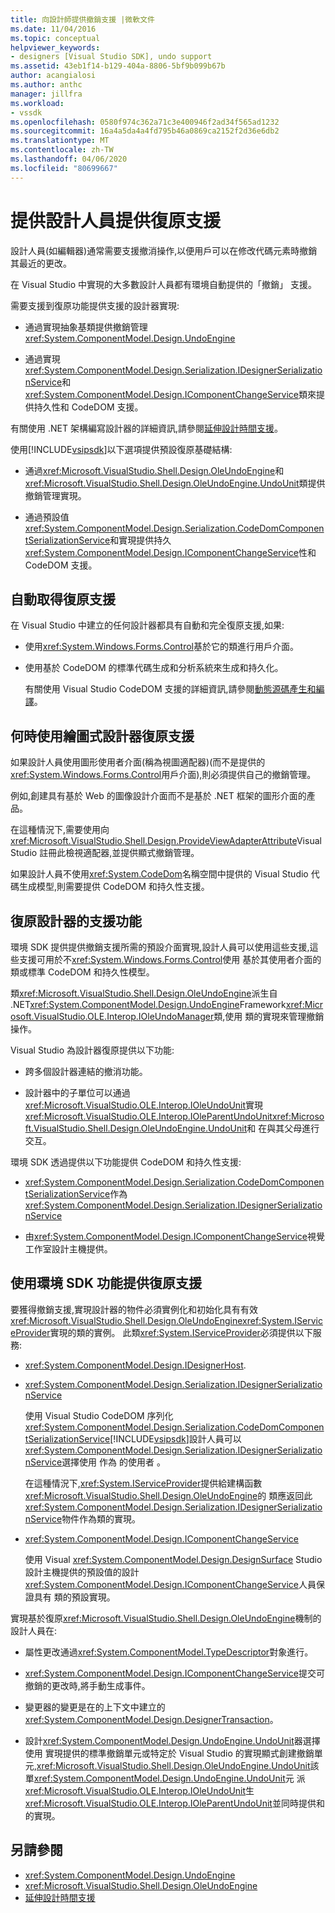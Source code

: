 ```yaml
---
title: 向設計師提供撤銷支援 |微軟文件
ms.date: 11/04/2016
ms.topic: conceptual
helpviewer_keywords:
- designers [Visual Studio SDK], undo support
ms.assetid: 43eb1f14-b129-404a-8806-5bf9b099b67b
author: acangialosi
ms.author: anthc
manager: jillfra
ms.workload:
- vssdk
ms.openlocfilehash: 0580f974c362a71c3e400946f2ad34f565ad1232
ms.sourcegitcommit: 16a4a5da4a4fd795b46a0869ca2152f2d36e6db2
ms.translationtype: MT
ms.contentlocale: zh-TW
ms.lasthandoff: 04/06/2020
ms.locfileid: "80699667"
---
```

# <a name="supply-undo-support-to-designers"></a>提供設計人員提供復原支援

設計人員(如編輯器)通常需要支援撤消操作,以便用戶可以在修改代碼元素時撤銷其最近的更改。

在 Visual Studio 中實現的大多數設計人員都有環境自動提供的「撤銷」 支援。

需要支援到復原功能提供支援的設計器實現:

- 通過實現抽象基類提供撤銷管理<xref:System.ComponentModel.Design.UndoEngine>

- 通過實現<xref:System.ComponentModel.Design.Serialization.IDesignerSerializationService>和<xref:System.ComponentModel.Design.IComponentChangeService>類來提供持久性和 CodeDOM 支援。

有關使用 .NET 架構編寫設計器的詳細資訊,請參閱[延伸設計時間支援](/previous-versions/37899azc(v=vs.140))。

使用[!INCLUDE[vsipsdk](../extensibility/includes/vsipsdk_md.md)]以下選項提供預設復原基礎結構:

- 通過<xref:Microsoft.VisualStudio.Shell.Design.OleUndoEngine>和<xref:Microsoft.VisualStudio.Shell.Design.OleUndoEngine.UndoUnit>類提供撤銷管理實現。

- 通過預設值<xref:System.ComponentModel.Design.Serialization.CodeDomComponentSerializationService>和實現提供持久<xref:System.ComponentModel.Design.IComponentChangeService>性和 CodeDOM 支援。

## <a name="obtain-undo-support-automatically"></a>自動取得復原支援

在 Visual Studio 中建立的任何設計器都具有自動和完全復原支援,如果:

- 使用<xref:System.Windows.Forms.Control>基於它的類進行用戶介面。

- 使用基於 CodeDOM 的標準代碼生成和分析系統來生成和持久化。

   有關使用 Visual Studio CodeDOM 支援的詳細資訊,請參閱[動態源碼產生和編譯](/dotnet/framework/reflection-and-codedom/dynamic-source-code-generation-and-compilation)。

## <a name="when-to-use-explicit-designer-undo-support"></a>何時使用繪圖式設計器復原支援
 如果設計人員使用圖形使用者介面(稱為視圖適配器)(而不是提供的<xref:System.Windows.Forms.Control>用戶介面),則必須提供自己的撤銷管理。

 例如,創建具有基於 Web 的圖像設計介面而不是基於 .NET 框架的圖形介面的產品。

 在這種情況下,需要使用向<xref:Microsoft.VisualStudio.Shell.Design.ProvideViewAdapterAttribute>Visual Studio 註冊此檢視適配器,並提供顯式撤銷管理。

 如果設計人員不使用<xref:System.CodeDom>名稱空間中提供的 Visual Studio 代碼生成模型,則需要提供 CodeDOM 和持久性支援。

## <a name="undo-support-features-of-the-designer"></a>復原設計器的支援功能
 環境 SDK 提供提供撤銷支援所需的預設介面實現,設計人員可以使用這些支援,這些支援可用於不<xref:System.Windows.Forms.Control>使用 基於其使用者介面的類或標準 CodeDOM 和持久性模型。

 類<xref:Microsoft.VisualStudio.Shell.Design.OleUndoEngine>派生自 .NET<xref:System.ComponentModel.Design.UndoEngine>Framework<xref:Microsoft.VisualStudio.OLE.Interop.IOleUndoManager>類,使用 類的實現來管理撤銷操作。

 Visual Studio 為設計器復原提供以下功能:

- 跨多個設計器連結的撤消功能。

- 設計器中的子單位可以通過<xref:Microsoft.VisualStudio.OLE.Interop.IOleUndoUnit>實現<xref:Microsoft.VisualStudio.OLE.Interop.IOleParentUndoUnit><xref:Microsoft.VisualStudio.Shell.Design.OleUndoEngine.UndoUnit>和 在與其父母進行交互。

環境 SDK 透過提供以下功能提供 CodeDOM 和持久性支援:

- <xref:System.ComponentModel.Design.Serialization.CodeDomComponentSerializationService>作為<xref:System.ComponentModel.Design.Serialization.IDesignerSerializationService>

- 由<xref:System.ComponentModel.Design.IComponentChangeService>視覺工作室設計主機提供。

## <a name="use-the-environment-sdk-features-to-supply-undo-support"></a>使用環境 SDK 功能提供復原支援

要獲得撤銷支援,實現設計器的物件必須實例化和初始化具有有效<xref:Microsoft.VisualStudio.Shell.Design.OleUndoEngine><xref:System.IServiceProvider>實現的類的實例。 此類<xref:System.IServiceProvider>必須提供以下服務:

- <xref:System.ComponentModel.Design.IDesignerHost>.

- <xref:System.ComponentModel.Design.Serialization.IDesignerSerializationService>

   使用 Visual Studio CodeDOM 序列化<xref:System.ComponentModel.Design.Serialization.CodeDomComponentSerializationService>[!INCLUDE[vsipsdk](../extensibility/includes/vsipsdk_md.md)]設計人員可以<xref:System.ComponentModel.Design.Serialization.IDesignerSerializationService>選擇使用 作為 的使用者 。

   在這種情況下,<xref:System.IServiceProvider>提供給建構函數<xref:Microsoft.VisualStudio.Shell.Design.OleUndoEngine>的 類應返回此<xref:System.ComponentModel.Design.Serialization.IDesignerSerializationService>物件作為類的實現。

- <xref:System.ComponentModel.Design.IComponentChangeService>

   使用 Visual <xref:System.ComponentModel.Design.DesignSurface> Studio 設計主機提供的預設值的設計<xref:System.ComponentModel.Design.IComponentChangeService>人員保證具有 類的預設實現。

實現基於復原<xref:Microsoft.VisualStudio.Shell.Design.OleUndoEngine>機制的設計人員在:

- 屬性更改通過<xref:System.ComponentModel.TypeDescriptor>對象進行。

- <xref:System.ComponentModel.Design.IComponentChangeService>提交可撤銷的更改時,將手動生成事件。

- 變更器的變更是在的上下文中建立的<xref:System.ComponentModel.Design.DesignerTransaction>。

- 設計<xref:System.ComponentModel.Design.UndoEngine.UndoUnit>器選擇使用 實現提供的標準撤銷單元或特定於 Visual Studio 的實現顯式創建撤銷單元,<xref:Microsoft.VisualStudio.Shell.Design.OleUndoEngine.UndoUnit>該單<xref:System.ComponentModel.Design.UndoEngine.UndoUnit>元 派<xref:Microsoft.VisualStudio.OLE.Interop.IOleUndoUnit>生<xref:Microsoft.VisualStudio.OLE.Interop.IOleParentUndoUnit>並同時提供和的實現。

## <a name="see-also"></a>另請參閱

- <xref:System.ComponentModel.Design.UndoEngine>
- <xref:Microsoft.VisualStudio.Shell.Design.OleUndoEngine>
- [延伸設計時間支援](/previous-versions/37899azc(v=vs.140))
